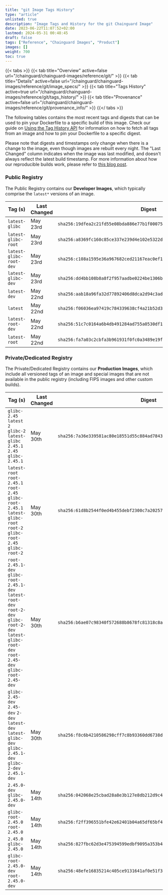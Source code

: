 ```yaml
---
title: "git Image Tags History"
type: "article"
unlisted: true
description: "Image Tags and History for the git Chainguard Image"
date: 2023-06-22T11:07:52+02:00
lastmod: 2024-05-31 00:48:45
draft: false
tags: ["Reference", "Chainguard Images", "Product"]
images: []
weight: 700
toc: true
---
```


{{< tabs >}}
{{< tab title="Overview" active=false url="/chainguard/chainguard-images/reference/git/" >}}
{{< tab title="Details" active=false url="/chainguard/chainguard-images/reference/git/image_specs/" >}}
{{< tab title="Tags History" active=true url="/chainguard/chainguard-images/reference/git/tags_history/" >}}
{{< tab title="Provenance" active=false url="/chainguard/chainguard-images/reference/git/provenance_info/" >}}
{{</ tabs >}}

The following tables contains the most recent tags and digests that can be used to pin your Dockerfile to a specific build of this image. Check our guide on [Using the Tag History API](/chainguard/chainguard-images/using-the-tag-history-api/) for information on how to fetch all tags from an image and how to pin your Dockerfile to a specific digest.

Please note that digests and timestamps only change when there is a change to the image, even though images are rebuilt every night. The "Last Changed" column indicates when the image was last modified, and doesn't always reflect the latest build timestamp. For more information about how our reproducible builds work, please refer to [this blog post](https://www.chainguard.dev/unchained/reproducing-chainguards-reproducible-image-builds).

### Public Registry
The Public Registry contains our **Developer Images**, which typically comprise the `latest*` versions of an image.

| Tag (s)                  | Last Changed | Digest                                                                    |
|--------------------------|--------------|---------------------------------------------------------------------------|
|  `latest-glibc`          | May 23rd     | `sha256:19dfea2c21fd55e08bda886e77b1f00075064f45a751b72f624daba48d85ccb9` |
|  `latest-glibc-root`     | May 23rd     | `sha256:a8369fc160c85ce337e239d4e102e5322dcc71f9218deaf98e9c3ff160b411dc` |
|  `latest-glibc-root-dev` | May 23rd     | `sha256:c108a1595e36a967682ced21167eac0ef12a91d5ac5d6f36d4a3eabe9cf3155b` |
|  `latest-glibc-dev`      | May 23rd     | `sha256:dd4bb108b8a8f2f957aadbe0224be1306bf0a8acf9455812d610c0fb85b9704d` |
|  `latest-dev`            | May 22nd     | `sha256:aab18a96fa32d77892406d8dca2d94c3ad882693eb2b670a45ecc893e1daf02d` |
|  `latest`                | May 22nd     | `sha256:f06036ea97419c784339638cf4a21b52d39df8dfd8aa0e0e73307fc1082c6043` |
|  `latest-root-dev`       | May 22nd     | `sha256:51c7c0164a6b4db491284ad755a0530df11c98d3081a5a05478656c34c9f991f` |
|  `latest-root`           | May 22nd     | `sha256:fa7a03c2cbfa3b961931f0fc0a3489e19fb06ae085f4c2dfd980347ed012c796` |


### Private/Dedicated Registry
The Private/Dedicated Registry contains our **Production Images**, which include all versioned tags of an image and special images that are not available in the public registry (including FIPS images and other custom builds).

| Tag (s)                                                                                                                                                    | Last Changed | Digest                                                                    |
|------------------------------------------------------------------------------------------------------------------------------------------------------------|--------------|---------------------------------------------------------------------------|
|  `glibc-2.45` `latest` `2` `glibc-2` `latest-glibc` `2.45.1` `2.45` `glibc-2.45.1`                                                                         | May 30th     | `sha256:7a36e339581ac80e18551d55c884ad7843bbad822f50f27cf68b8e3c2e32bcfc` |
|  `latest-root` `root-2.45.1` `root-2.45` `glibc-root-2.45.1` `latest-glibc-root` `root-2` `glibc-root-2.45` `glibc-root-2`                                 | May 30th     | `sha256:61d8b2544f0ed4b455debf2300c7a20257a5eee1fdcd621208665b4f870a292f` |
|  `root-2.45.1-dev` `glibc-root-2.45.1-dev` `latest-root-dev` `root-2-dev` `glibc-root-2-dev` `latest-glibc-root-dev` `root-2.45-dev` `glibc-root-2.45-dev` | May 30th     | `sha256:b6ae07c98340f572688b8678fc81318c8a1475cdc8aec66e5914dc586f839d63` |
|  `glibc-2.45-dev` `2.45-dev` `2-dev` `latest-dev` `latest-glibc-dev` `glibc-2.45.1-dev` `glibc-2-dev` `2.45.1-dev`                                         | May 30th     | `sha256:f8c6b4210586298cff7c8b93360dd6738d1d8e1a7defeeaed58a8ab92d8bd557` |
|  `2.45.0-dev` `glibc-2.45.0-dev`                                                                                                                           | May 14th     | `sha256:042068e25cbad28a8e3b127e8db212d9c4fa1aa5cc84751c262b3c83006cd1b2` |
|  `glibc-root-2.45.0` `root-2.45.0`                                                                                                                         | May 14th     | `sha256:f2ff396551bfe42e62401b04a65df65bf43f04d3aff283d0c42454d97d70d7d8` |
|  `2.45.0` `glibc-2.45.0`                                                                                                                                   | May 14th     | `sha256:827fbc62d3e475394599edbf9095a353b4ec964a64797b62b143ef100a464027` |
|  `glibc-root-2.45.0-dev` `root-2.45.0-dev`                                                                                                                 | May 14th     | `sha256:48efe16835214c405ce9131641af0e51f342d50b5e98f05dff415afb65ceb469` |

